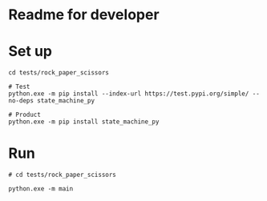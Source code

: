 # Readme for developer

# Set up

```shell
cd tests/rock_paper_scissors

# Test
python.exe -m pip install --index-url https://test.pypi.org/simple/ --no-deps state_machine_py

# Product
python.exe -m pip install state_machine_py
```

# Run

```shell
# cd tests/rock_paper_scissors

python.exe -m main
```
